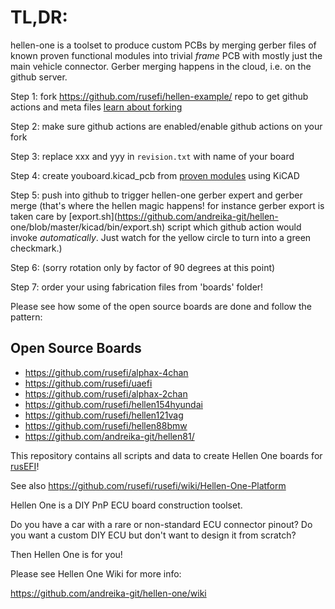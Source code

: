 # TL,DR: 

hellen-one is a toolset to produce custom PCBs by merging gerber files of known proven functional modules into trivial _frame_ PCB with mostly just the main vehicle connector. Gerber merging happens in the cloud, i.e. on the github server.

Step 1: fork https://github.com/rusefi/hellen-example/ repo to get github actions and meta files [learn about forking](https://docs.github.com/en/pull-requests/collaborating-with-pull-requests/working-with-forks/fork-a-repo)

Step 2: make sure github actions are enabled/enable github actions on your fork

Step 3: replace xxx and yyy in ``revision.txt`` with name of your board

Step 4: create youboard.kicad_pcb from [proven modules](https://github.com/andreika-git/hellen-one/tree/master/modules) using KiCAD

Step 5: push into github to trigger hellen-one gerber expert and gerber merge (that's where the hellen magic happens! for instance gerber export is taken care by [export.sh](https://github.com/andreika-git/hellen-
one/blob/master/kicad/bin/export.sh) script which github action would invoke _automatically_. Just watch for the yellow circle to turn into a green checkmark.)

Step 6: (sorry rotation only by factor of 90 degrees at this point)

Step 7: order your using fabrication files from 'boards' folder!

Please see how some of the open source boards are done and follow the pattern:

## Open Source Boards

* https://github.com/rusefi/alphax-4chan
* https://github.com/rusefi/uaefi
* https://github.com/rusefi/alphax-2chan
* https://github.com/rusefi/hellen154hyundai
* https://github.com/rusefi/hellen121vag
* https://github.com/rusefi/hellen88bmw
* https://github.com/andreika-git/hellen81/

This repository contains all scripts and data to create Hellen One boards for [rusEFI](https://github.com/rusefi/rusefi)!

See also https://github.com/rusefi/rusefi/wiki/Hellen-One-Platform

Hellen One is a DIY PnP ECU board construction toolset.

Do you have a car with a rare or non-standard ECU connector pinout?
Do you want a custom DIY ECU but don't want to design it from scratch?

Then Hellen One is for you!

Please see Hellen One Wiki for more info:

https://github.com/andreika-git/hellen-one/wiki

